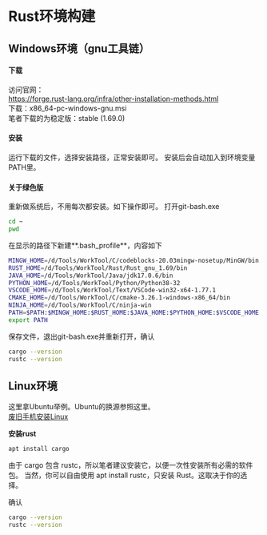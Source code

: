 # Rust环境构建

## Windows环境（gnu工具链）
#### 下载
访问官网：  
https://forge.rust-lang.org/infra/other-installation-methods.html  
下载：x86_64-pc-windows-gnu.msi  
笔者下载的为稳定版：stable (1.69.0)  
#### 安装
运行下载的文件，选择安装路径，正常安装即可。
安装后会自动加入到环境变量PATH里。
#### 关于绿色版
重新做系统后，不用每次都安装。如下操作即可。
打开git-bash.exe
```bash
cd ~
pwd
```
在显示的路径下新建**.bash_profile**，内容如下
```bash
MINGW_HOME=/d/Tools/WorkTool/C/codeblocks-20.03mingw-nosetup/MinGW/bin
RUST_HOME=/d/Tools/WorkTool/Rust/Rust_gnu_1.69/bin
JAVA_HOME=/d/Tools/WorkTool/Java/jdk17.0.6/bin
PYTHON_HOME=/d/Tools/WorkTool/Python/Python38-32
VSCODE_HOME=/d/Tools/WorkTool/Text/VSCode-win32-x64-1.77.1
CMAKE_HOME=/d/Tools/WorkTool/C/cmake-3.26.1-windows-x86_64/bin
NINJA_HOME=/d/Tools/WorkTool/C/ninja-win
PATH=$PATH:$MINGW_HOME:$RUST_HOME:$JAVA_HOME:$PYTHON_HOME:$VSCODE_HOME:$CMAKE_HOME:$NINJA_HOME
export PATH
```
保存文件，退出git-bash.exe并重新打开，确认
```bash
cargo --version
rustc --version
```

## Linux环境
这里拿Ubuntu举例。Ubuntu的换源参照这里。  
[废旧手机安装Linux](../Other/Android-Linux_zh_CN.md)

**安装rust**
```bash
apt install cargo
```
由于 cargo 包含 rustc，所以笔者建议安装它，以便一次性安装所有必需的软件包。
当然，你可以自由使用 apt install rustc，只安装 Rust。这取决于你的选择。

确认
```bash
cargo --version
rustc --version
```